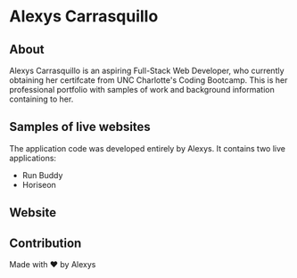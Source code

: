 
# Alexys Carrasquillo 

## About 
Alexys Carrasquillo is an aspiring Full-Stack Web Developer, who currently obtaining her certifcate from UNC Charlotte's Coding Bootcamp.
This is her professional portfolio with samples of work and background information containing to her. 

## Samples of live websites
The application code was developed entirely by Alexys. It contains two live applications:
* Run Buddy
* Horiseon 

## Website

## Contribution
Made with ❤️ by Alexys

